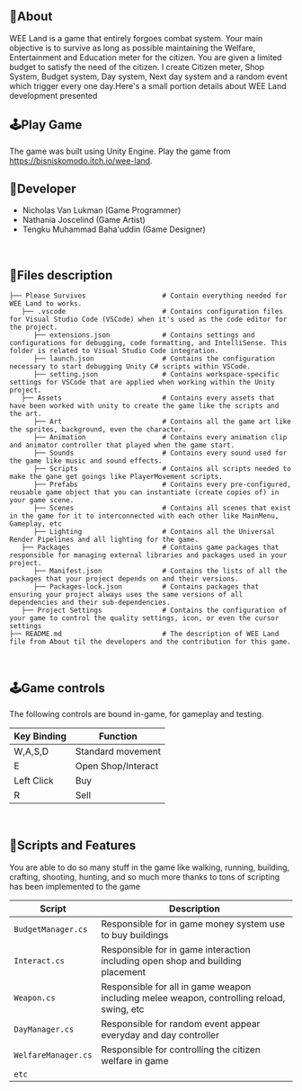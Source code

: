 ## 🔴About
WEE Land is a game that entirely forgoes combat system. Your main objective is to survive as long as possible maintaining the Welfare, Entertainment and Education meter for the citizen. You are given a limited budget to satisfy the need of the citizen. I create Citizen meter, Shop System, Budget system, Day system, Next day system and a random event which trigger every one day.Here's a small portion details about WEE Land development presented
<br>

## 🕹️Play Game
The game was built using Unity Engine. Play the game from https://bisniskomodo.itch.io/wee-land. 
<br>

## 👤Developer
- Nicholas Van Lukman (Game Programmer)
- Nathania Joscelind (Game Artist)
- Tengku Muhammad Baha'uddin (Game Designer)
<br>

## 📂Files description

```
├── Please Survives                   # Contain everything needed for WEE Land to works.
   ├── .vscode                        # Contains configuration files for Visual Studio Code (VSCode) when it's used as the code editor for the project.
      ├── extensions.json             # Contains settings and configurations for debugging, code formatting, and IntelliSense. This folder is related to Visual Studio Code integration.
      ├── launch.json                 # Contains the configuration necessary to start debugging Unity C# scripts within VSCode.                     
      ├── setting.json                # Contains workspace-specific settings for VSCode that are applied when working within the Unity project.
   ├── Assets                         # Contains every assets that have been worked with unity to create the game like the scripts and the art.
      ├── Art                         # Contains all the game art like the sprites, background, even the character.
      ├── Animation                   # Contains every animation clip and animator controller that played when the game start.
      ├── Sounds                      # Contains every sound used for the game like music and sound effects.
      ├── Scripts                     # Contains all scripts needed to make the gane get goings like PlayerMovement scripts.
      ├── Prefabs                     # Contains every pre-configured, reusable game object that you can instantiate (create copies of) in your game scene.
      ├── Scenes                      # Contains all scenes that exist in the game for it to interconnected with each other like MainMenu, Gameplay, etc
      ├── Lighting                    # Contains all the Universal Render Pipelines and all lighting for the game.
   ├── Packages                       # Contains game packages that responsible for managing external libraries and packages used in your project.
      ├── Manifest.json               # Contains the lists of all the packages that your project depends on and their versions.
      ├── Packages-lock.json          # Contains packages that ensuring your project always uses the same versions of all dependencies and their sub-dependencies.
   ├── Project Settings               # Contains the configuration of your game to control the quality settings, icon, or even the cursor settings
├── README.md                         # The description of WEE Land file from About til the developers and the contribution for this game.
```
<br>

## 🕹️Game controls

The following controls are bound in-game, for gameplay and testing.

| Key Binding       | Function          |
| ----------------- | ----------------- |
| W,A,S,D           | Standard movement |
| E             | Open Shop/Interact              |
| Left Click             | Buy           |
| R             | Sell             |

<br>

##  📜Scripts and Features

You are able to do so many stuff in the game like walking, running, building, crafting, shooting, hunting, and so much more thanks to tons of scripting has been implemented to the game

|  Script       | Description                                                  |
| ------------------- | ------------------------------------------------------------ |
| `BudgetManager.cs` | Responsible for in game money system use to buy buildings |
| `Interact.cs` | Responsible for in game interaction including open shop and building placement |
| `Weapon.cs`  | Responsible for all in game weapon including melee weapon, controlling reload, swing, etc |
| `DayManager.cs`  | Responsible for random event appear everyday and day controller |
| `WelfareManager.cs`  | Responsible for controlling the citizen welfare in game |
| `etc`  | |

<br>
